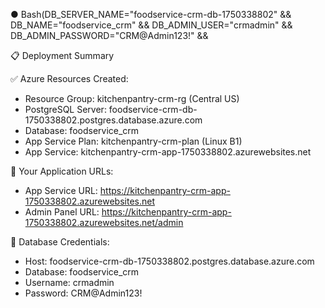 
● Bash(DB_SERVER_NAME="foodservice-crm-db-1750338802" &&
DB_NAME="foodservice_crm" &&
DB_ADMIN_USER="crmadmin" &&
DB_ADMIN_PASSWORD="CRM@Admin123!" && 

📋 Deployment Summary

  ✅ Azure Resources Created:
  - Resource Group: kitchenpantry-crm-rg (Central US)
  - PostgreSQL Server: foodservice-crm-db-1750338802.postgres.database.azure.com
  - Database: foodservice_crm
  - App Service Plan: kitchenpantry-crm-plan (Linux B1)
  - App Service: kitchenpantry-crm-app-1750338802.azurewebsites.net

  🔗 Your Application URLs:

  - App Service URL: https://kitchenpantry-crm-app-1750338802.azurewebsites.net
  - Admin Panel URL: https://kitchenpantry-crm-app-1750338802.azurewebsites.net/admin

  🔐 Database Credentials:

  - Host: foodservice-crm-db-1750338802.postgres.database.azure.com
  - Database: foodservice_crm
  - Username: crmadmin
  - Password: CRM@Admin123!
